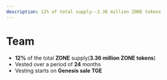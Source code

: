 ```yaml
---
description: 12% of total supply--3.36 million ZONE tokens
---
```


# Team

* **12%** of the total **ZONE** supply\(**3.36 million ZONE tokens**\)
* Vested over a period of **24** months
* Vesting starts on **Genesis sale TGE**



